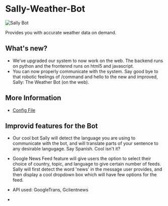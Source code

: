 # Sally-Weather-Bot

![Sally Bot](./images/1x/sally_v1_Asset%201.png)

Provides you with accurate weather data on demand.

## What's new?
- We've upgraded our system to now work on the web. The backend runs on python and the frontennd runs on html5 and javascript.
- You can now properly communicate with the system. Say good bye to that robotic feelings of /command and hello to the new and improved, Sally: The Weather Bot (on the web).

## More Information
- [Config File](./README.md)

## Improvid features for the Bot
- Our cool bot Sally will detect the language you are using to communicate with the bot, and will translate parts of your sentence to any desirable langugage. Say Spanish. Cool isn't it?

- Google News Feed feature will give users the option to select their choice of country, topic, and language to give certain number of feeds. Sally will first detect the word 'news' in the message user provides, and then display a cool dropdown box which will have few options for the feed.

- API used: GoogleTrans, Gclientnews
- 
